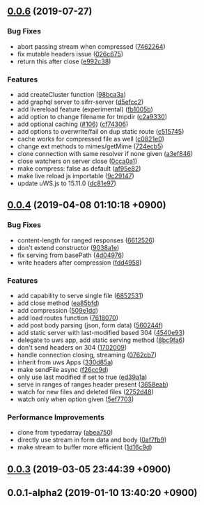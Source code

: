 ## [0.0.6](https://github.com/sifrr/sifrr/compare/v0.0.4...v0.0.6) (2019-07-27)


### Bug Fixes

* abort passing stream when compressed ([7462264](https://github.com/sifrr/sifrr/commit/7462264))
* fix mutable headers issue ([026c675](https://github.com/sifrr/sifrr/commit/026c675))
* return this after close ([e992c38](https://github.com/sifrr/sifrr/commit/e992c38))


### Features

* add createCluster function ([98bca3a](https://github.com/sifrr/sifrr/commit/98bca3a))
* add graphql server to sifrr-server ([d5efcc2](https://github.com/sifrr/sifrr/commit/d5efcc2))
* add livereload feature (experimental) ([fb1005b](https://github.com/sifrr/sifrr/commit/fb1005b))
* add option to change filename for tmpdir ([c2a9330](https://github.com/sifrr/sifrr/commit/c2a9330))
* add optional caching  ([#106](https://github.com/sifrr/sifrr/issues/106)) ([cf74306](https://github.com/sifrr/sifrr/commit/cf74306))
* add options to overwrite/fail on dup static route ([c515745](https://github.com/sifrr/sifrr/commit/c515745))
* cache works for compressed file as well ([c0821e0](https://github.com/sifrr/sifrr/commit/c0821e0))
* change ext methods to mimes/getMime ([724ecb5](https://github.com/sifrr/sifrr/commit/724ecb5))
* clone connection with same resolver if none given ([a3ef846](https://github.com/sifrr/sifrr/commit/a3ef846))
* close watchers on server close ([0cca0a1](https://github.com/sifrr/sifrr/commit/0cca0a1))
* make compress: false as default ([af95e82](https://github.com/sifrr/sifrr/commit/af95e82))
* make live reload js importable ([9c29147](https://github.com/sifrr/sifrr/commit/9c29147))
* update uWS.js to 15.11.0 ([dc81e97](https://github.com/sifrr/sifrr/commit/dc81e97))



## [0.0.4](https://github.com/sifrr/sifrr/compare/v0.0.3...v0.0.4) (2019-04-08 01:10:18 +0900)


### Bug Fixes

* content-length for ranged responses ([6612526](https://github.com/sifrr/sifrr/commit/6612526))
* don't extend constructor ([9038a1e](https://github.com/sifrr/sifrr/commit/9038a1e))
* fix serving from basePath ([4d04976](https://github.com/sifrr/sifrr/commit/4d04976))
* write headers after compression ([fdd4958](https://github.com/sifrr/sifrr/commit/fdd4958))


### Features

* add capability to serve single file ([6852531](https://github.com/sifrr/sifrr/commit/6852531))
* add close method ([ea85bfd](https://github.com/sifrr/sifrr/commit/ea85bfd))
* add compression ([509e1dd](https://github.com/sifrr/sifrr/commit/509e1dd))
* add load routes function ([7618070](https://github.com/sifrr/sifrr/commit/7618070))
* add post body parsing (json, form data) ([560244f](https://github.com/sifrr/sifrr/commit/560244f))
* add static server with last-modified based 304 ([4540e93](https://github.com/sifrr/sifrr/commit/4540e93))
* delegate to uws app, add static serving method ([8bc9fa6](https://github.com/sifrr/sifrr/commit/8bc9fa6))
* don't send headers on 304 ([1702009](https://github.com/sifrr/sifrr/commit/1702009))
* handle connection closing, streaming ([0762cb7](https://github.com/sifrr/sifrr/commit/0762cb7))
* inherit from uws Apps ([330d85a](https://github.com/sifrr/sifrr/commit/330d85a))
* make sendFile async ([f26cc9d](https://github.com/sifrr/sifrr/commit/f26cc9d))
* only use last modified if set to true ([ed39a1a](https://github.com/sifrr/sifrr/commit/ed39a1a))
* serve in ranges of ranges header present ([3658eab](https://github.com/sifrr/sifrr/commit/3658eab))
* watch for new files and deleted files ([2752d48](https://github.com/sifrr/sifrr/commit/2752d48))
* watch only when option given ([5ef7703](https://github.com/sifrr/sifrr/commit/5ef7703))


### Performance Improvements

* clone from typedarray ([abea750](https://github.com/sifrr/sifrr/commit/abea750))
* directly use stream in form data and body ([0af7fb9](https://github.com/sifrr/sifrr/commit/0af7fb9))
* make stream to buffer more efficient ([1d16c9d](https://github.com/sifrr/sifrr/commit/1d16c9d))



## [0.0.3](https://github.com/sifrr/sifrr/compare/v0.0.1-alpha2...v0.0.3) (2019-03-05 23:44:39 +0900)



## 0.0.1-alpha2 (2019-01-10 13:40:20 +0900)



